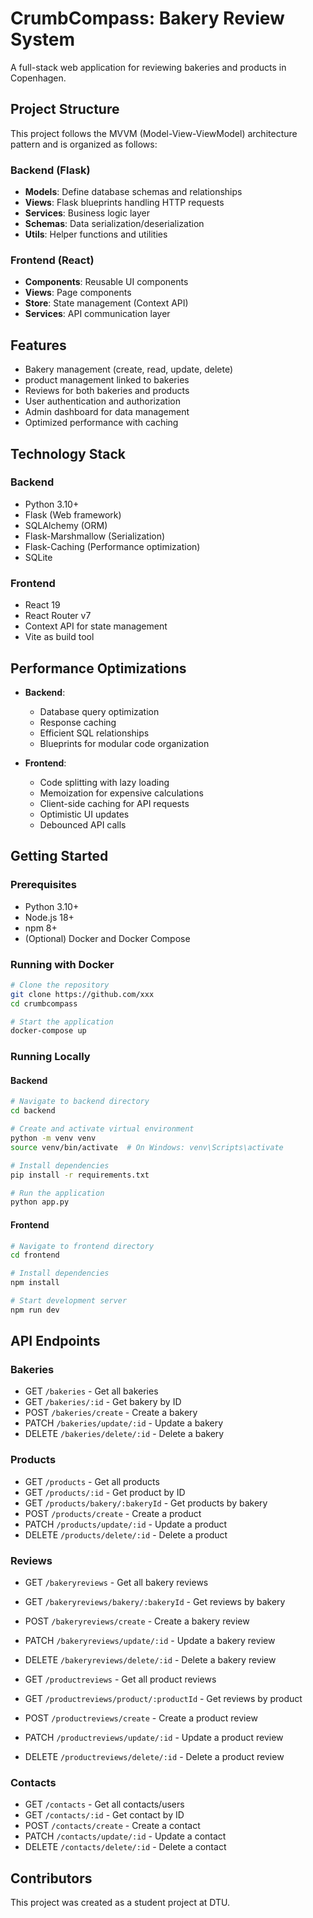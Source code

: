 # CrumbCompass: Bakery Review System

A full-stack web application for reviewing bakeries and products in Copenhagen.

## Project Structure

This project follows the MVVM (Model-View-ViewModel) architecture pattern and is organized as follows:

### Backend (Flask)

- **Models**: Define database schemas and relationships
- **Views**: Flask blueprints handling HTTP requests
- **Services**: Business logic layer
- **Schemas**: Data serialization/deserialization
- **Utils**: Helper functions and utilities

### Frontend (React)

- **Components**: Reusable UI components
- **Views**: Page components
- **Store**: State management (Context API)
- **Services**: API communication layer

## Features

- Bakery management (create, read, update, delete)
- product management linked to bakeries
- Reviews for both bakeries and products
- User authentication and authorization
- Admin dashboard for data management
- Optimized performance with caching

## Technology Stack

### Backend
- Python 3.10+
- Flask (Web framework)
- SQLAlchemy (ORM)
- Flask-Marshmallow (Serialization)
- Flask-Caching (Performance optimization)
- SQLite 

### Frontend
- React 19
- React Router v7
- Context API for state management
- Vite as build tool

## Performance Optimizations

- **Backend**:
  - Database query optimization
  - Response caching
  - Efficient SQL relationships
  - Blueprints for modular code organization

- **Frontend**:
  - Code splitting with lazy loading
  - Memoization for expensive calculations
  - Client-side caching for API requests
  - Optimistic UI updates
  - Debounced API calls

## Getting Started

### Prerequisites
- Python 3.10+
- Node.js 18+
- npm 8+
- (Optional) Docker and Docker Compose

### Running with Docker
```bash
# Clone the repository
git clone https://github.com/xxx
cd crumbcompass

# Start the application
docker-compose up
```

### Running Locally

#### Backend
```bash
# Navigate to backend directory
cd backend

# Create and activate virtual environment
python -m venv venv
source venv/bin/activate  # On Windows: venv\Scripts\activate

# Install dependencies
pip install -r requirements.txt

# Run the application
python app.py
```

#### Frontend
```bash
# Navigate to frontend directory
cd frontend

# Install dependencies
npm install

# Start development server
npm run dev
```

## API Endpoints

### Bakeries
- GET `/bakeries` - Get all bakeries
- GET `/bakeries/:id` - Get bakery by ID
- POST `/bakeries/create` - Create a bakery
- PATCH `/bakeries/update/:id` - Update a bakery
- DELETE `/bakeries/delete/:id` - Delete a bakery

### Products
- GET `/products` - Get all products
- GET `/products/:id` - Get product by ID
- GET `/products/bakery/:bakeryId` - Get products by bakery
- POST `/products/create` - Create a product
- PATCH `/products/update/:id` - Update a product
- DELETE `/products/delete/:id` - Delete a product

### Reviews
- GET `/bakeryreviews` - Get all bakery reviews
- GET `/bakeryreviews/bakery/:bakeryId` - Get reviews by bakery
- POST `/bakeryreviews/create` - Create a bakery review
- PATCH `/bakeryreviews/update/:id` - Update a bakery review
- DELETE `/bakeryreviews/delete/:id` - Delete a bakery review

- GET `/productreviews` - Get all product reviews
- GET `/productreviews/product/:productId` - Get reviews by product
- POST `/productreviews/create` - Create a product review
- PATCH `/productreviews/update/:id` - Update a product review
- DELETE `/productreviews/delete/:id` - Delete a product review

### Contacts
- GET `/contacts` - Get all contacts/users
- GET `/contacts/:id` - Get contact by ID
- POST `/contacts/create` - Create a contact
- PATCH `/contacts/update/:id` - Update a contact
- DELETE `/contacts/delete/:id` - Delete a contact

## Contributors

This project was created as a student project at DTU.